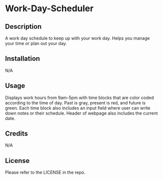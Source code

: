 # Work-Day-Scheduler

## Description

A work day schedule to keep up with your work day. Helps you manage your time or plan out your day.

## Installation

N/A

## Usage

Displays work hours from 9am-5pm with time blocks that are color coded according to the time of day. Past is gray, present is red, and future is green.
Each time block also includes an input field where user can write down notes or their schedule. Header of webpage also includes the current date.

## Credits

N/A

## License

Please refer to the LICENSE in the repo.
